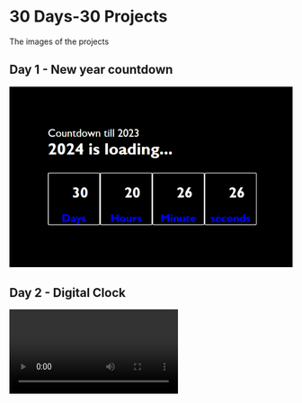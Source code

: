 # 30 Days-30 Projects
The images of the projects 

## Day 1 - New  year countdown
![image](Images/newyear.png)

## Day 2 - Digital Clock
![image](Images/digitalVi.mp4)
